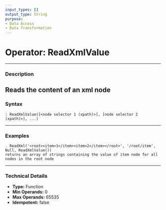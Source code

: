 ```yaml
---
input_types: []
output_type: String
purpose:
- Data Access
- Data Transformation
---
```

# Operator: ReadXmlValue
---
### **Description**
Reads the content of an xml node
---
### **Syntax**
```
: ReadXmlValue([<node selector 1 (xpath)>], [node selector 2 (xpath)>], ...)
```
---
### **Examples**
```
. ReadXml('<root><item>1</item><item>2</item></root>', '/root/item', Null, ReadXmlValue())
returns an array of strings containing the value of item node for all nodes in the root node
```
---
### **Technical Details**
- **Type:** Function
- **Min Operands:** 0
- **Max Operands:** 65535
- **Idempotent:** false